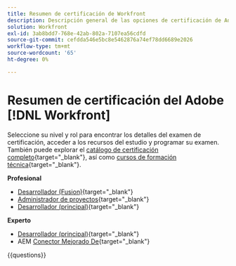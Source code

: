 ```yaml
---
title: Resumen de certificación de Workfront
description: Descripción general de las opciones de certificación de Adobe Workfront
solution: Workfront
exl-id: 3ab8bdd7-768e-42ab-802a-7107ea56cdfd
source-git-commit: cefdda546e5bc8e5462876a74ef78dd6689e2026
workflow-type: tm+mt
source-wordcount: '65'
ht-degree: 0%

---
```


# Resumen de certificación del Adobe [!DNL Workfront]

Seleccione su nivel y rol para encontrar los detalles del examen de certificación, acceder a los recursos del estudio y programar su examen. También puede explorar el [catálogo de certificación completo](https://certification.adobe.com/certifications){target="_blank"}, así como [cursos de formación técnica](https://certification.adobe.com/courses/?/courses){target="_blank"}.

**Profesional**

* [Desarrollador (Fusion)](https://certification.adobe.com/certification/fusion-developer-professional){target="_blank"} <!--AD0-E902-->
* [Administrador de proyectos](https://certification.adobe.com/certification/project-manager-professional){target="_blank"} <!--AD0-E903-->
* [Desarrollador (principal)](https://certification.adobe.com/certification/core-developer-professional){target="_blank"} <!--AD0-E908-->

**Experto**

* [Desarrollador (principal)](https://certification.adobe.com/certification/core-developer-expert){target="_blank"} <!--AD0-E907-->
* AEM [Conector Mejorado De](https://certification.adobe.com/certification/experience-manager-enhanced-connector-expert){target="_blank"} <!--AD0-E906-->

{{questions}}

